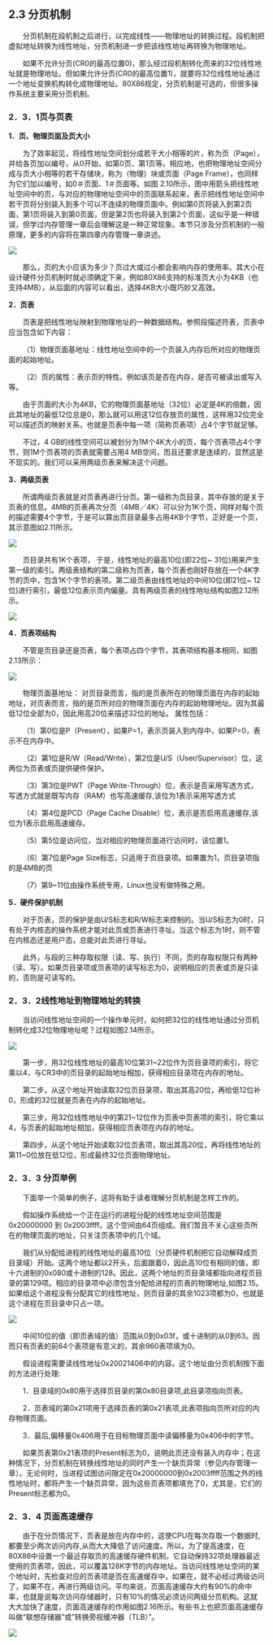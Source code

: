 ## **2.3 分页机制**

&emsp;&emsp;分页机制在段机制之后进行，以完成线性——物理地址的转换过程。段机制把虚拟地址转换为线性地址，分页机制进一步把该线性地址再转换为物理地址。

&emsp;&emsp;如果不允许分页(CR0的最高位置0)，那么经过段机制转化而来的32位线性地址就是物理地址。但如果允许分页(CR0的最高位置1)，就要将32位线性地址通过一个地址变换机构转化成物理地址。80X86规定，分页机制是可选的，但很多操作系统主要采用分页机制。

### **2．3．1页与页表**

**1．页、物理页面及页大小**

&emsp;&emsp;为了效率起见，将线性地址空间划分成若干大小相等的片，称为页（Page），并给各页加以编号，从0开始，如第0页、第1页等。相应地，也把物理地址空间分成与页大小相等的若干存储块，称为（物理）块或页面（Page Frame），也同样为它们加以编号，如0＃页面、1＃页面等。如图 2.10所示，图中用箭头把线性地址空间中的页，与对应的物理地址空间中的页面联系起来，表示把线性地址空间中若干页将分别装入到多个可以不连续的物理页面中。例如第0页将装入到第2页面，第1页将装入到第0页面，但是第2页也将装入到第2个页面，这似乎是一种错误，但学过内存管理一章后会理解这是一种正常现象。本节只涉及分页机制的一般原理，更多的内容将在第四章内存管理一章讲述。

![](http://i.imgur.com/AAQzURm.png)



&emsp;&emsp;那么，页的大小应该为多少？页过大或过小都会影响内存的使用率。其大小在设计硬件分页机制时就必须确定下来，例如80X86支持的标准页大小为4KB（也支持4MB），从后面的内容可以看出，选择4KB大小既巧妙又高效。

**2．页表**

   
&emsp;&emsp;页表是把线性地址映射到物理地址的一种数据结构。参照段描述符表，页表中应当包含如下内容：

&emsp;&emsp;（1）物理页面基地址：线性地址空间中的一个页装入内存后所对应的物理页面的起始地址。

&emsp;&emsp;（2）页的属性：表示页的特性。例如该页是否在内存，是否可被读出或写入等。

&emsp;&emsp;由于页面的大小为4KB，它的物理页面基地址（32位）必定是4K的倍数，因此其地址的最低12位总是0，那么就可以用这12位存放页的属性，这样用32位完全可以描述页的映射关系，也就是页表中每一项（简称页表项）占4个字节就足够。

&emsp;&emsp;不过，4 GB的线性空间可以被划分为1M个4K大小的页，每个页表项占4个字节，则1M个页表项的页表就需要占用4 MB空间，而且还要求是连续的，显然这是不现实的。我们可以采用两级页表来解决这个问题。

**3．两级页表**

&emsp;&emsp;所谓两级页表就是对页表再进行分页。第一级称为页目录，其中存放的是关于页表的信息。4MB的页表再次分页（4MB／4K）可以分为1K个页，同样对每个页的描述需要4个字节，于是可以算出页目录最多占用4KB个字节，正好是一个页，其示意图如2.11所示。

![](http://i.imgur.com/KSeEC29.png)

&emsp;&emsp;页目录共有1K个表项， 于是，线性地址的最高10位(即22位~ 31位)用来产生第一级的索引。两级表结构的第二级称为页表，每个页表也刚好存放在一个4K字节的页中，包含1K个字节的表项。第二级页表由线性地址的中间10位(即21位~ 12位)进行索引，最低12位表示页内偏量。具有两级页表的线性地址结构如图2.12所示。

![](http://i.imgur.com/nhzAhu6.png)
   
 **4．页表项结构**


&emsp;&emsp;不管是页目录还是页表，每个表项占四个字节，其表项结构基本相同，如图2.13所示：

![](http://i.imgur.com/XsTFcGM.png)
       
&emsp;&emsp;物理页面基地址： 对页目录而言，指的是页表所在的物理页面在内存的起始地址，对页表而言，指的是页所对应的物理页面在内存的起始物理地址。因为其最低12位全部为0，因此用高20位来描述32位的地址。
属性包括：

&emsp;&emsp;（1）第0位是P（Present），如果P=1，表示页装入到内存中，如果P=0，表示不在内存中。

&emsp;&emsp;（2）第1位是R/W（Read/Write），第2位是U/S（User/Supervisor）位，这两位为页表或页提供硬件保护。

&emsp;&emsp;（3）第3位是PWT（Page Write-Through）位，表示是否采用写透方式，写透方式就是既写内存（RAM）也写高速缓存,该位为1表示采用写透方式

&emsp;&emsp;（4）第4位是PCD（Page Cache Disable）位，表示是否启用高速缓存,该位为1表示启用高速缓存。

&emsp;&emsp;（5）第5位是访问位，当对相应的物理页面进行访问时，该位置1。

&emsp;&emsp;（6）第7位是Page Size标志，只适用于页目录项。如果置为1，页目录项指的是4MB的页

&emsp;&emsp;（7）第9~11位由操作系统专用，Linux也没有做特殊之用。

**5．硬件保护机制**

&emsp;&emsp;对于页表，页的保护是由U/S标志和R/W标志来控制的。当U/S标志为0时，只有处于内核态的操作系统才能对此页或页表进行寻址。当这个标志为1时，则不管在内核态还是用户态，总能对此页进行寻址。

&emsp;&emsp;此外，与段的三种存取权限（读、写、执行）不同，页的存取权限只有两种（读、写）。如果页目录项或页表项的读写标志为0，说明相应的页表或页是只读的，否则是可读写的。

### **2．3．2线性地址到物理地址的转换**

&emsp;&emsp;当访问线性地址空间的一个操作单元时，如何把32位的线性地址通过分页机制转化成32位物理地址呢？过程如图2.14所示。

![](http://i.imgur.com/bbnzBns.png)

&emsp;&emsp;第一步，用32位线性地址的最高10位第31~22位作为页目录项的索引，将它乘以4，与CR3中的页目录的起始地址相加，获得相应目录项在内存的地址。

&emsp;&emsp;第二步，从这个地址开始读取32位页目录项，取出其高20位，再给低12位补0，形成的32位就是页表在内存的起始地址。

&emsp;&emsp;第三步，用32位线性地址中的第21~12位作为页表中页表项的索引，将它乘以4，与页表的起始地址相加，获得相应页表项在内存的地址。

&emsp;&emsp;第四步，从这个地址开始读取32位页表项，取出其高20位，再将线性地址的第11~0位放在低12位，形成最终32位页面物理地址。
    
### **2．3．3 分页举例**

&emsp;&emsp;下面举一个简单的例子，这将有助于读者理解分页机制是怎样工作的。

&emsp;&emsp;假如操作系统给一个正在运行的进程分配的线性地址空间范围是0x20000000 到 0x2003ffff。这个空间由64页组成。我们暂且不关心这些页所在的物理页面的地址，只关注页表项中的几个域。

&emsp;&emsp;我们从分配给进程的线性地址的最高10位（分页硬件机制把它自动解释成页目录域）开始。这两个地址都以2开头，后面跟着0，因此高10位有相同的值，即十六进制的0x080或十进制的128。因此，这两个地址的页目录域都指向进程页目录的第129项。相应的目录项中必须包含分配给进程的页表的物理地址,如图2.15。如果给这个进程没有分配其它的线性地址，则页目录的其余1023项都为0，也就是这个进程在页目录中只占一项。

![](http://i.imgur.com/68AVQKS.png)
 
&emsp;&emsp;中间10位的值（即页表域的值）范围从0到0x03f，或十进制的从0到63。因而只有页表的前64个表项是有意义的，其余960表项填为0。

&emsp;&emsp;假设进程需要读线性地址0x20021406中的内容。这个地址由分页机制按下面的方法进行处理:

&emsp;&emsp;1．目录域的0x80用于选择页目录的第0x80目录项,此目录项指向页表。

&emsp;&emsp;2．页表域的第0x21项用于选择页表的第0x21表项,此表项指向页所对应的内存物理页面。

&emsp;&emsp;3．最后,偏移量0x406用于在目标物理页面中读偏移量为0x406中的字节。

&emsp;&emsp;如果页表第0x21表项的Present标志为0，说明此页还没有装入内存中；在这种情况下，分页机制在转换线性地址的同时产生一个缺页异常（参见内存管理一章）。无论何时，当进程试图访问限定在0x20000000到0x2003ffff范围之外的线性地址时，都将产生一个缺页异常，因为这些页表项都填充了0，尤其是，它们的Present标志都为0。  
                       
### **2．3．4 页面高速缓存**

&emsp;&emsp;由于在分页情况下，页表是放在内存中的，这使CPU在每次存取一个数据时,都要至少两次访问内存,从而大大降低了访问速度。所以，为了提高速度，在80X86中设置一个最近存取页的高速缓存硬件机制，它自动保持32项处理器最近使用的页表项，因此，可以覆盖128K字节的内存地址。当访问线性地址空间的某个地址时，先检查对应的页表项是否在高速缓存中，如果在，就不必经过两级访问了，如果不在，再进行两级访问。平均来说，页面高速缓存大约有90%的命中率，也就是说每次访问存储器时，只有10%的情况必须访问两级分页机构。这就大大加快了速度，页面高速缓存的作用如图2.16所示。有些书上也把页面高速缓存叫做“联想存储器”或“转换旁视缓冲器（TLB）”。

![](http://i.imgur.com/3YLFk45.png)

